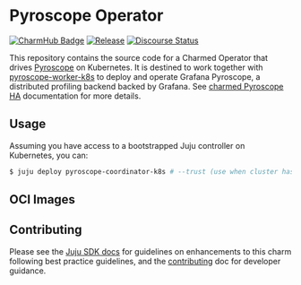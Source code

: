 # Pyroscope Operator

[![CharmHub Badge](https://charmhub.io/pyroscope-coordinator-k8s/badge.svg)](https://charmhub.io/pyroscope-coordinator-k8s)
[![Release](https://github.com/canonical/pyroscope-k8s-operator/actions/workflows/release.yaml/badge.svg)](https://github.com/canonical/pyroscope-k8s-operator/actions/workflows/release.yaml)
[![Discourse Status](https://img.shields.io/discourse/status?server=https%3A%2F%2Fdiscourse.charmhub.io&style=flat&label=CharmHub%20Discourse)](https://discourse.charmhub.io)

This repository contains the source code for a Charmed Operator that drives [Pyroscope] on Kubernetes. It is destined to work together with [pyroscope-worker-k8s](https://charmhub.io/pyroscope-worker-k8s) to deploy and operate Grafana Pyroscope, a distributed profiling backend backed by Grafana. See [charmed Pyroscope HA](https://discourse.charmhub.io/t/18120) documentation for more details.

## Usage

Assuming you have access to a bootstrapped Juju controller on Kubernetes, you can:

```bash
$ juju deploy pyroscope-coordinator-k8s # --trust (use when cluster has RBAC enabled)
```

## OCI Images


## Contributing

Please see the [Juju SDK docs](https://juju.is/docs/sdk) for guidelines
on enhancements to this charm following best practice guidelines, and the
[contributing] doc for developer guidance.

[Pyroscope]: https://grafana.com/oss/pyroscope/
[contributing]: https://github.com/canonical/pyroscope-k8s-operator/blob/main/CONTRIBUTING.md

